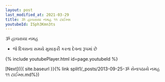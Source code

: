 ```yaml
---
layout: post
last_modified_at: 2021-03-29
title: ૐ હાચરાયા નમહ ૧૧ ટાઈમ્સ
youtubeId: ISph3Kmn3ts
---
```

 
 
 ૐ હાચરાયા નમહ  
 
 -  જે દિવસના સમયે મુસાફરી કરતા દેવના રૂપમાં છે 
 
  
 
  
 
 
 
 
 
 


{% include youtubePlayer.html id=page.youtubeId %}
 
[Next]({{ site.baseurl }}{% link  split1/_posts/2013-09-25-ૐ સેનાપઠાયે નમહ ૧૧ ટાઈમ્સ.md%})
 
